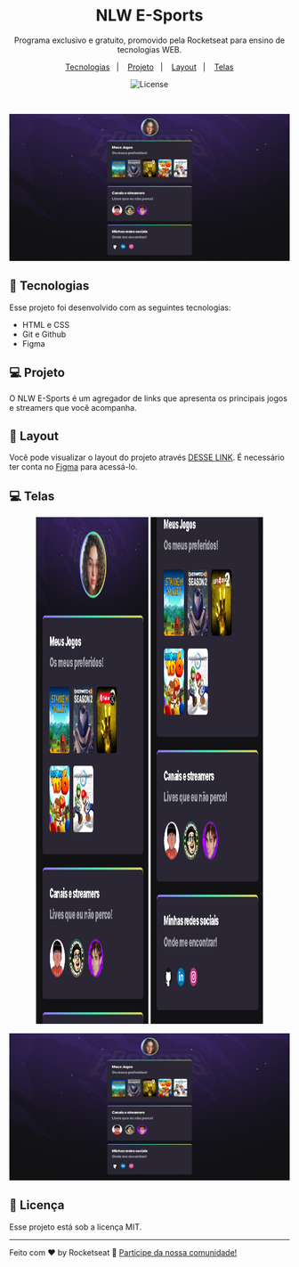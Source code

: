 <h1 align="center"> NLW E-Sports </h1>

<p align="center">
Programa exclusivo e gratuito, promovido pela Rocketseat para ensino de tecnologias WEB.
</p>

<p align="center">
  <a href="#-tecnologias">Tecnologias</a>&nbsp;&nbsp;&nbsp;|&nbsp;&nbsp;&nbsp;
  <a href="#-projeto">Projeto</a>&nbsp;&nbsp;&nbsp;|&nbsp;&nbsp;&nbsp;
  <a href="#-layout">Layout</a>&nbsp;&nbsp;&nbsp;|&nbsp;&nbsp;&nbsp;
  <a href="#-telas">Telas</a>
</p>

<p align="center">
  <img alt="License" src="https://img.shields.io/static/v1?label=license&message=MIT&color=49AA26&labelColor=000000">
</p>

<br>

<p align="center">
  <img alt="projeto NLW E-Sports" src=".github/desktop.png">
</p>

## 🚀 Tecnologias

Esse projeto foi desenvolvido com as seguintes tecnologias:

- HTML e CSS
- Git e Github
- Figma

## 💻 Projeto

O NLW E-Sports é um agregador de links que apresenta os principais jogos e streamers que você acompanha.


## 🔖 Layout

Você pode visualizar o layout do projeto através [DESSE LINK](https://www.figma.com/community/file/1150897317533332617). 
É necessário ter conta no [Figma](https://figma.com) para acessá-lo.

## 💻 Telas

<p align="center">
  <img alt="Tela mobile início" src=".github/mobile1.png" width="40%" height="910px">
  <img alt="Tela mobile final" src=".github/mobile2.png" width= "40%" height="910px" >
</p>
<p align="center">
  <img alt="Tela desktop" src=".github/desktop.png">
</p>


## :memo: Licença

Esse projeto está sob a licença MIT.

---

Feito com ♥ by Rocketseat :wave: [Participe da nossa comunidade!](https://discord.gg/rocketseat)

 
